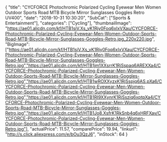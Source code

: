 {
	"title": "CYCFORCE Photochromic Polarized Cycling Eyewear Men Women Outdoor Sports Road MTB Bicycle Mirror Sunglasses Goggles Retro UV400",
	"date": "2018-10-31 10:30:20",
	"SubCat": ["Sports & Entertainment"],
	"categories": ["Cycling"],
	"thumbnailImage": "https://ae01.alicdn.com/kf/HTB1siV.Xs_vK1Rjy0Foq6xIxVXau/CYCFORCE-Photochromic-Polarized-Cycling-Eyewear-Men-Women-Outdoor-Sports-Road-MTB-Bicycle-Mirror-Sunglasses-Goggles-Retro.jpg_220x220.jpg",
	"BigImage": ["https://ae01.alicdn.com/kf/HTB1siV.Xs_vK1Rjy0Foq6xIxVXau/CYCFORCE-Photochromic-Polarized-Cycling-Eyewear-Men-Women-Outdoor-Sports-Road-MTB-Bicycle-Mirror-Sunglasses-Goggles-Retro.jpg","https://ae01.alicdn.com/kf/HTB1jm1XXsrrK1RjSspaq6AREXXa4/CYCFORCE-Photochromic-Polarized-Cycling-Eyewear-Men-Women-Outdoor-Sports-Road-MTB-Bicycle-Mirror-Sunglasses-Goggles-Retro.jpg","https://ae01.alicdn.com/kf/HTB1wROXXyzxK1RjSspjq6AS.pXa6/CYCFORCE-Photochromic-Polarized-Cycling-Eyewear-Men-Women-Outdoor-Sports-Road-MTB-Bicycle-Mirror-Sunglasses-Goggles-Retro.jpg","https://ae01.alicdn.com/kf/HTB1RI9XXynrK1RjSsziq6xptpXa4/CYCFORCE-Photochromic-Polarized-Cycling-Eyewear-Men-Women-Outdoor-Sports-Road-MTB-Bicycle-Mirror-Sunglasses-Goggles-Retro.jpg","https://ae01.alicdn.com/kf/HTB1Jo8.XsfrK1RkSnb4q6xHRFXav/CYCFORCE-Photochromic-Polarized-Cycling-Eyewear-Men-Women-Outdoor-Sports-Road-MTB-Bicycle-Mirror-Sunglasses-Goggles-Retro.jpg"],
	"actualPrice": 11.57,
	"comparePrice": 19.94,
	"linkurl": "http://s.click.aliexpress.com/e/bOu3QzJ6",
	"inStock": 64
}
